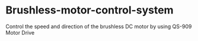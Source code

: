 # Brushless-motor-control-system
Control the speed and direction of the brushless DC motor by using QS-909 Motor Drive 
